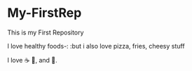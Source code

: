 # My-FirstRep
This is my First Repository

I love healthy foods-: :but i also love pizza, fries, cheesy stuff

I love :coffee: :pizza:, and :hiking_boot:.
